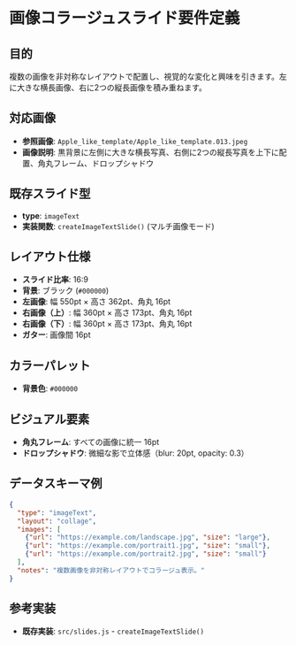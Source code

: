 # 画像コラージュスライド要件定義

## 目的
複数の画像を非対称なレイアウトで配置し、視覚的な変化と興味を引きます。左に大きな横長画像、右に2つの縦長画像を積み重ねます。

## 対応画像
- **参照画像**: `Apple_like_template/Apple_like_template.013.jpeg`
- **画像説明**: 黒背景に左側に大きな横長写真、右側に2つの縦長写真を上下に配置、角丸フレーム、ドロップシャドウ

## 既存スライド型
- **type**: `imageText`
- **実装関数**: `createImageTextSlide()` (マルチ画像モード)

## レイアウト仕様
- **スライド比率**: 16:9
- **背景**: ブラック (`#000000`)
- **左画像**: 幅 550pt × 高さ 362pt、角丸 16pt
- **右画像（上）**: 幅 360pt × 高さ 173pt、角丸 16pt
- **右画像（下）**: 幅 360pt × 高さ 173pt、角丸 16pt
- **ガター**: 画像間 16pt

## カラーパレット
- **背景色**: `#000000`

## ビジュアル要素
- **角丸フレーム**: すべての画像に統一 16pt
- **ドロップシャドウ**: 微細な影で立体感（blur: 20pt, opacity: 0.3）

## データスキーマ例
```json
{
  "type": "imageText",
  "layout": "collage",
  "images": [
    {"url": "https://example.com/landscape.jpg", "size": "large"},
    {"url": "https://example.com/portrait1.jpg", "size": "small"},
    {"url": "https://example.com/portrait2.jpg", "size": "small"}
  ],
  "notes": "複数画像を非対称レイアウトでコラージュ表示。"
}
```

## 参考実装
- **既存実装**: `src/slides.js` - `createImageTextSlide()`
